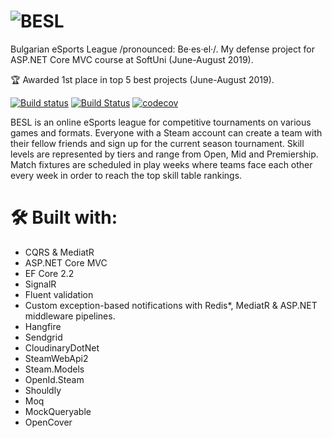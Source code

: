 # ![BESL](https://res.cloudinary.com/vasil-kotsev/image/upload/v1565288701/BESL/besl-logo.png)

Bulgarian eSports League /pronounced: Be·es·el·/. My defense project for ASP.NET Core MVC course at SoftUni (June-August 2019). 

🏆 Awarded 1st place in top 5 best projects (June-August 2019).

[![Build status](https://ci.appveyor.com/api/projects/status/a8x6minra5yhem07?svg=true)](https://ci.appveyor.com/project/SonnyRR/besl)
[![Build Status](https://sonnyrr.visualstudio.com/BESL/_apis/build/status/SonnyRR.BESL?branchName=master)](https://sonnyrr.visualstudio.com/BESL/_build/latest?definitionId=1&branchName=master)
[![codecov](https://codecov.io/gh/SonnyRR/BESL/branch/master/graph/badge.svg)](https://codecov.io/gh/SonnyRR/BESL)

BESL is an online eSports league for competitive tournaments on various games and formats. Everyone with a Steam account can create a team with their fellow friends and sign up for the current season tournament. Skill levels are represented by tiers and range from Open, Mid and Premiership. Match fixtures are scheduled in play weeks where teams face each other every week in order to reach the top skill table rankings.

# 🛠 Built with:
* CQRS & MediatR
* ASP.NET Core MVC
* EF Core 2.2
* SignalR
* Fluent validation
* Custom exception-based notifications with Redis*, MediatR & ASP.NET middleware pipelines.
* Hangfire
* Sendgrid
* CloudinaryDotNet
* SteamWebApi2
* Steam.Models 
* OpenId.Steam
* Shouldly
* Moq
* MockQueryable
* OpenCover
